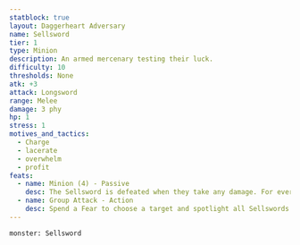```yaml
---
statblock: true
layout: Daggerheart Adversary
name: Sellsword
tier: 1
type: Minion
description: An armed mercenary testing their luck.
difficulty: 10
thresholds: None
atk: +3
attack: Longsword
range: Melee
damage: 3 phy
hp: 1
stress: 1
motives_and_tactics:
  - Charge
  - lacerate
  - overwhelm
  - profit
feats:
  - name: Minion (4) - Passive
    desc: The Sellsword is defeated when they take any damage. For every 4 damage a PC deals to the Sellsword, defeat an additional Minion within range the attack would succeed against.
  - name: Group Attack - Action
    desc: Spend a Fear to choose a target and spotlight all Sellswords within Close range of them. Those Minions move into Melee range of the target and make one shared attack roll. On a success, they deal 3 physical damage each. Combine this damage.
---
```


```statblock
monster: Sellsword
```